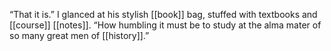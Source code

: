 “That it is.” I glanced at his stylish [[book]] bag, stuffed with textbooks and [[course]] [[notes]]. “How humbling it must be to study at the alma mater of so many great men of [[history]].”